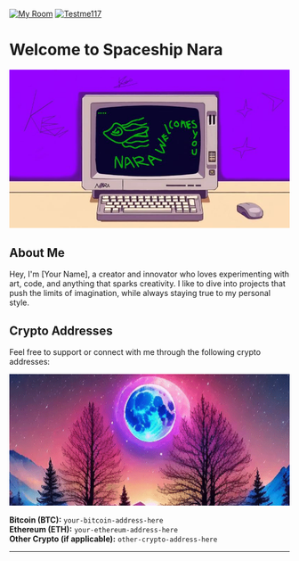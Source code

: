 [![My Room](https://img.shields.io/badge/My%20Room-%23FF0000.svg?style=for-the-badge&logo=https://github.com/KenAkatzuki/KenAkatzuki.github.io/blob/main/logo.png&logoColor=white)](https://KenAkatzuki.github.io)
[![Testme117](https://img.shields.io/badge/Testme117-%23FFCC00.svg?style=for-the-badge&logo=youtube&logoColor=white)](https://youtube.com/@larchboy?feature=shared)
# Welcome to Spaceship Nara

<img src="hereandthere/Nara.jpg" alt="asa" width="768" />

## About Me
Hey, I'm [Your Name], a creator and innovator who loves experimenting with art, code, and anything that sparks creativity. I like to dive into projects that push the limits of imagination, while always staying true to my personal style.

## Crypto Addresses
Feel free to support or connect with me through the following crypto addresses:

<img src="hereandthere/video.gif" alt="asa" width="768" />

**Bitcoin (BTC):** `your-bitcoin-address-here`  
**Ethereum (ETH):** `your-ethereum-address-here`  
**Other Crypto (if applicable):** `other-crypto-address-here`

---
